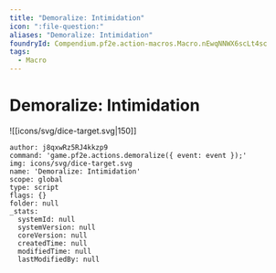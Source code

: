 ```yaml
---
title: "Demoralize: Intimidation"
icon: ":file-question:"
aliases: "Demoralize: Intimidation"
foundryId: Compendium.pf2e.action-macros.Macro.nEwqNNWX6scLt4sc
tags:
  - Macro
---
```


# Demoralize: Intimidation
![[icons/svg/dice-target.svg|150]]

```Macro
author: j8qxwRz5RJ4kkzp9
command: 'game.pf2e.actions.demoralize({ event: event });'
img: icons/svg/dice-target.svg
name: 'Demoralize: Intimidation'
scope: global
type: script
flags: {}
folder: null
_stats:
  systemId: null
  systemVersion: null
  coreVersion: null
  createdTime: null
  modifiedTime: null
  lastModifiedBy: null
```
